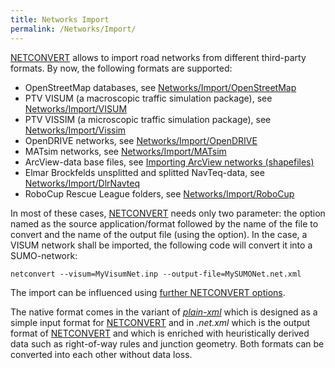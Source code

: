 ```yaml
---
title: Networks Import
permalink: /Networks/Import/
---
```


[NETCONVERT](/NETCONVERT "wikilink") allows to import road networks from different third-party formats. By now, the following formats are supported:

-   OpenStreetMap databases, see [Networks/Import/OpenStreetMap](/Networks/Import/OpenStreetMap "wikilink")
-   PTV VISUM (a macroscopic traffic simulation package), see [Networks/Import/VISUM](/Networks/Import/VISUM "wikilink")
-   PTV VISSIM (a microscopic traffic simulation package), see [Networks/Import/Vissim](/Networks/Import/Vissim "wikilink")
-   OpenDRIVE networks, see [Networks/Import/OpenDRIVE](/Networks/Import/OpenDRIVE "wikilink")
-   MATsim networks, see [Networks/Import/MATsim](/Networks/Import/MATsim "wikilink")
-   ArcView-data base files, see [Importing ArcView networks (shapefiles)](/Networks/Import/ArcView "wikilink")
-   Elmar Brockfelds unsplitted and splitted NavTeq-data, see [Networks/Import/DlrNavteq](/Networks/Import/DlrNavteq "wikilink")
-   RoboCup Rescue League folders, see [Networks/Import/RoboCup](/Networks/Import/RoboCup "wikilink")

In most of these cases, [NETCONVERT](/NETCONVERT "wikilink") needs only two parameter: the option named as the source application/format followed by the name of the file to convert and the name of the output file (using the option). In the case, a VISUM network shall be imported, the following code will convert it into a SUMO-network:

`netconvert --visum=MyVisumNet.inp --output-file=MySUMONet.net.xml`

The import can be influenced using [further NETCONVERT options](/Networks/Further_Options "wikilink").

The native format comes in the variant of [*plain-xml*](/Networks/Building_Networks_from_own_XML-descriptions#Node_Descriptions "wikilink") which is designed as a simple input format for [NETCONVERT](/NETCONVERT "wikilink") and in *.net.xml* which is the output format of [NETCONVERT](/NETCONVERT "wikilink") and which is enriched with heuristically derived data such as right-of-way rules and junction geometry. Both formats can be converted into each other without data loss.